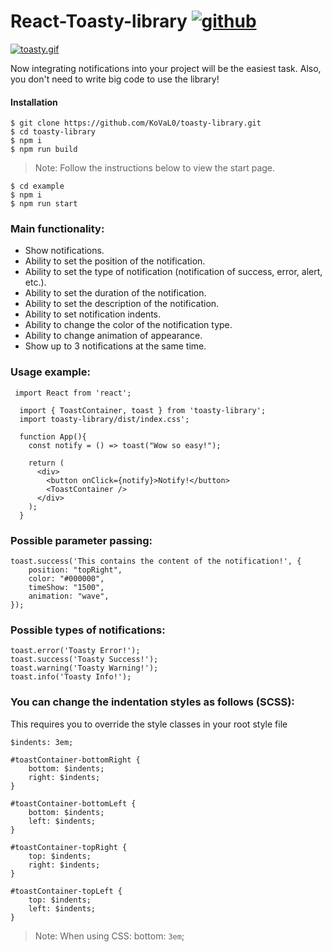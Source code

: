 # React-Toasty-library [![github](http://disciplinas.tecnico.ulisboa.pt/leic-sod/2019-2020/labs/_img/github.png)](https://github.com/KoVaL0/toasty-library)
[![toasty.gif](https://s6.gifyu.com/images/bandicam-2021-06-16-21-55-41-343_Trim-online-video-cutter.com.gif)](https://github.com/KoVaL0/toasty-library)

Now integrating notifications into your project will be the easiest task. Also, you don't need to write big code to use the library!

#### Installation
```
$ git clone https://github.com/KoVaL0/toasty-library.git
$ cd toasty-library
$ npm i
$ npm run build
```

>Note: Follow the instructions below to view the start page.
```
$ cd example
$ npm i
$ npm run start
```

### Main functionality:

- Show notifications.
- Ability to set the position of the notification.
- Ability to set the type of notification (notification of success, error, alert, etc.).
- Ability to set the duration of the notification.
- Ability to set the description of the notification.
- Ability to set notification indents.
- Ability to change the color of the notification type.
- Ability to change animation of appearance.
- Show up to 3 notifications at the same time.

### Usage example:
```
 import React from 'react';

  import { ToastContainer, toast } from 'toasty-library';
  import toasty-library/dist/index.css';
  
  function App(){
    const notify = () => toast("Wow so easy!");

    return (
      <div>
        <button onClick={notify}>Notify!</button>
        <ToastContainer />
      </div>
    );
  }
```

### Possible parameter passing:
```
toast.success('This contains the content of the notification!', {
    position: "topRight",
    color: "#000000",
    timeShow: "1500",
    animation: "wave",
});
```
### Possible types of notifications:
```
toast.error('Toasty Error!');
toast.success('Toasty Success!');
toast.warning('Toasty Warning!');
toast.info('Toasty Info!');
```
### You can change the indentation styles as follows (SCSS):

This requires you to override the style classes in your root style file
```
$indents: 3em;

#toastContainer-bottomRight {
    bottom: $indents;
    right: $indents;
}

#toastContainer-bottomLeft {
    bottom: $indents;
    left: $indents;
}

#toastContainer-topRight {
    top: $indents;
    right: $indents;
}

#toastContainer-topLeft {
    top: $indents;
    left: $indents;
}
```
> Note: When using CSS: bottom: `3em`;